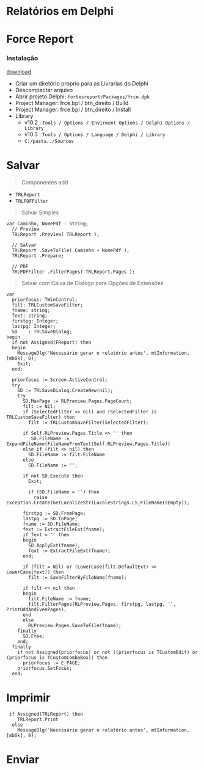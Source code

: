 # Relatórios em Delphi


# Force Report
### Instalação

[download](https://github.com/fortesinformatica/fortesreport-ce)

- Criar um diretório proprio para as Livrarias do Delphi
- Descompactar arquivo 
- Abrir projeto Delphi: `fortesreport/Packages/frce.dpk`
- Project Manager: frce.bpl / btn_direito / Build
- Project Manager: frce.bpl / btn_direito / Install
- Library
  - v10.2 : `Tools / Options / Envirment Options / Delphi Options / Library` 
  - v10.3 : `Tools / Options / Language / Delphi / Library`
  - `C:/pasta../Sources`



# Salvar
> Componentes add
- `TRLReport`
- `TRLPDFFilter`

> Salvar Simples
~~~Delphi
var Caminho, NomePdf : String;
  // Preview
  TRLReport .Preview( TRLReport );
  
  // Salvar
  TRLReport .SaveToFile( Caminho + NomePdf );
  TRLReport .Prepare;
  
  // PDF
  TRLPDFFilter .FilterPages( TRLReport.Pages );
~~~

> Salvar com Caixa de Dialogo para Opções de Extensões
~~~Delphi
var
  priorfocus: TWinControl;
  filt: TRLCustomSaveFilter;
  fname: string;
  fext: string;
  firstpg: Integer;
  lastpg: Integer;
  SD    : TRLSaveDialog;
begin
  if not Assigned(FReport) then
  begin
    MessageDlg('Necessário gerar o relatório antes', mtInformation, [mbOk], 0);
    Exit;
  end;

  priorfocus := Screen.ActiveControl;
  try
    SD := TRLSaveDialog.CreateNew(nil);
    try
      SD.MaxPage := RLPreview.Pages.PageCount;
      filt := Nil;
      if (SelectedFilter <> nil) and (SelectedFilter is TRLCustomSaveFilter) then
        filt := TRLCustomSaveFilter(SelectedFilter);

      if Self.RLPreview.Pages.Title <> '' then
         SD.FileName := ExpandFileName(FileNameFromText(Self.RLPreview.Pages.Title))
      else if (filt <> nil) then
        SD.FileName := filt.FileName
      else
        SD.FileName := '';

      if not SD.Execute then
        Exit;

        if (SD.FileName = '') then
          raise Exception.Create(GetLocalizeStr(LocaleStrings.LS_FileNameIsEmpty));

      firstpg := SD.FromPage;
      lastpg := SD.ToPage;
      fname := SD.FileName;
      fext := ExtractFileExt(fname);
      if fext = '' then
      begin
        SD.ApplyExt(fname);
        fext := ExtractFileExt(fname);
      end;

      if (filt = Nil) or (LowerCase(filt.DefaultExt) <> LowerCase(fext)) then
        filt := SaveFilterByFileName(fname);

      if filt <> nil then
      begin
        filt.FileName := fname;
        filt.FilterPages(RLPreview.Pages, firstpg, lastpg, '', PrintOddAndEvenPages);
      end
      else
        RLPreview.Pages.SaveToFile(fname);
    finally
      SD.Free;
    end;
  finally
    if not Assigned(priorfocus) or not ((priorfocus is TCustomEdit) or (priorfocus is TCustomComboBox)) then
      priorfocus := E_PAGE;
    priorfocus.SetFocus;
  end;
~~~

# Imprimir
~~~Delphi
 if Assigned(TRLReport) then
    TRLReport.Print
  else
    MessageDlg('Necessário gerar o relatório antes', mtInformation, [mbOk], 0);    
~~~

# Enviar
